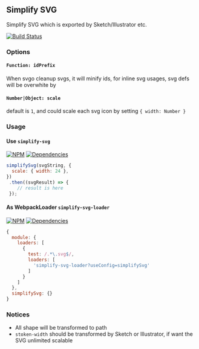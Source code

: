 ## Simplify SVG

Simplify SVG which is exported by Sketch/Illustrator etc.

[![Build Status](https://img.shields.io/travis/morlay/simplify-svg.svg)](https://travis-ci.org/morlay/simplify-svg)

### Options

#### `Function: idPrefix`
When svgo cleanup svgs, it will minify ids, for inline svg usages, svg defs will be overwhite by

#### `Number|Object: scale`
default is `1`, and could scale each svg icon by setting `{ width: Number }`

### Usage

#### Use `simplify-svg`

[![NPM](https://img.shields.io/npm/v/simplify-svg-loader.svg)](https://npmjs.org/package/simplify-svg-loader)
[![Dependencies](https://img.shields.io/david/morlay/simplify-svg-loader.svg?path=packages/simplify-svg)](https://david-dm.org/morlay/simplify-svg?path=packages/simplify-svg)


```js
simplifySvg(svgString, {
  scale: { width: 24 },
})
 .then((svgResult) => {
    // result is here
 });
```

#### As WebpackLoader `simplify-svg-loader`

[![NPM](https://img.shields.io/npm/v/simplify-svg-loader.svg)](https://npmjs.org/package/simplify-svg-loader)
[![Dependencies](https://img.shields.io/david/morlay/simplify-svg.svg?path=packages/simplify-svg-loader)](https://david-dm.org/morlay/simplify-svg?path=packages/simplify-svg-loader)


```js
{
  module: {
    loaders: [
      {
        test: /.*\.svg$/,
        loaders: [
          'simplify-svg-loader?useConfig=simplifySvg'
        ]
      }
    ]
  },
  simplifySvg: {}
}
```

### Notices

* All shape will be transformed to path
* `stoken-width` should be transformed by Sketch or Illustrator, if want the SVG unlimited scalable
